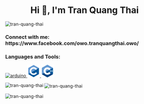 <h1 align="center">Hi 👋, I'm Tran Quang Thai</h1>

<p align="left"> <img src="https://komarev.com/ghpvc/?username=tran-quang-thai&label=Profile%20views&color=0e75b6&style=flat" alt="tran-quang-thai" /> </p>

<h3 align="left">Connect with me: https://www.facebook.com/owo.tranquangthai.owo/</h3>
<p align="left">
</p>

<h3 align="left">Languages and Tools:</h3>
<p align="left"> <a href="https://www.arduino.cc/" target="_blank" rel="noreferrer"> <img src="https://cdn.worldvectorlogo.com/logos/arduino-1.svg" alt="arduino" width="40" height="40"/> </a> <a href="https://www.cprogramming.com/" target="_blank" rel="noreferrer"> <img src="https://raw.githubusercontent.com/devicons/devicon/master/icons/c/c-original.svg" alt="c" width="40" height="40"/> </a> <a href="https://www.w3schools.com/cpp/" target="_blank" rel="noreferrer"> <img src="https://raw.githubusercontent.com/devicons/devicon/master/icons/cplusplus/cplusplus-original.svg" alt="cplusplus" width="40" height="40"/> </a> </p>

<p><img align="left" src="https://github-readme-stats.vercel.app/api/top-langs?username=tran-quang-thai&show_icons=true&locale=en&layout=compact" alt="tran-quang-thai" /></p>

<p>&nbsp;<img align="center" src="https://github-readme-stats.vercel.app/api?username=tran-quang-thai&show_icons=true&locale=en" alt="tran-quang-thai" /></p>

<p><img align="center" src="https://github-readme-streak-stats.herokuapp.com/?user=tran-quang-thai&" alt="tran-quang-thai" /></p>
